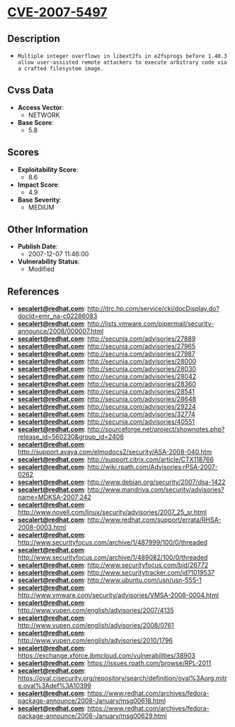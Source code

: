 
# [CVE-2007-5497](http://itrc.hp.com/service/cki/docDisplay.do?docId=emr_na-c02286083)

## Description

- `Multiple integer overflows in libext2fs in e2fsprogs before 1.40.3 allow user-assisted remote attackers to execute arbitrary code via a crafted filesystem image.`

## Cvss Data

- **Access Vector**:
  - NETWORK
- **Base Score**:
  - 5.8

## Scores

- **Exploitability Score**:
  - 8.6
- **Impact Score**:
  - 4.9
- **Base Severity**:
  - MEDIUM

## Other Information

- **Publish Date**:
  - 2007-12-07 11:46:00
- **Vulnerability Status**:
  - Modified

## References

- **secalert@redhat.com**: http://itrc.hp.com/service/cki/docDisplay.do?docId=emr_na-c02286083
- **secalert@redhat.com**: http://lists.vmware.com/pipermail/security-announce/2008/000007.html
- **secalert@redhat.com**: http://secunia.com/advisories/27889
- **secalert@redhat.com**: http://secunia.com/advisories/27965
- **secalert@redhat.com**: http://secunia.com/advisories/27987
- **secalert@redhat.com**: http://secunia.com/advisories/28000
- **secalert@redhat.com**: http://secunia.com/advisories/28030
- **secalert@redhat.com**: http://secunia.com/advisories/28042
- **secalert@redhat.com**: http://secunia.com/advisories/28360
- **secalert@redhat.com**: http://secunia.com/advisories/28541
- **secalert@redhat.com**: http://secunia.com/advisories/28648
- **secalert@redhat.com**: http://secunia.com/advisories/29224
- **secalert@redhat.com**: http://secunia.com/advisories/32774
- **secalert@redhat.com**: http://secunia.com/advisories/40551
- **secalert@redhat.com**: http://sourceforge.net/project/shownotes.php?release_id=560230&group_id=2406
- **secalert@redhat.com**: http://support.avaya.com/elmodocs2/security/ASA-2008-040.htm
- **secalert@redhat.com**: http://support.citrix.com/article/CTX118766
- **secalert@redhat.com**: http://wiki.rpath.com/Advisories:rPSA-2007-0262
- **secalert@redhat.com**: http://www.debian.org/security/2007/dsa-1422
- **secalert@redhat.com**: http://www.mandriva.com/security/advisories?name=MDKSA-2007:242
- **secalert@redhat.com**: http://www.novell.com/linux/security/advisories/2007_25_sr.html
- **secalert@redhat.com**: http://www.redhat.com/support/errata/RHSA-2008-0003.html
- **secalert@redhat.com**: http://www.securityfocus.com/archive/1/487999/100/0/threaded
- **secalert@redhat.com**: http://www.securityfocus.com/archive/1/489082/100/0/threaded
- **secalert@redhat.com**: http://www.securityfocus.com/bid/26772
- **secalert@redhat.com**: http://www.securitytracker.com/id?1019537
- **secalert@redhat.com**: http://www.ubuntu.com/usn/usn-555-1
- **secalert@redhat.com**: http://www.vmware.com/security/advisories/VMSA-2008-0004.html
- **secalert@redhat.com**: http://www.vupen.com/english/advisories/2007/4135
- **secalert@redhat.com**: http://www.vupen.com/english/advisories/2008/0761
- **secalert@redhat.com**: http://www.vupen.com/english/advisories/2010/1796
- **secalert@redhat.com**: https://exchange.xforce.ibmcloud.com/vulnerabilities/38903
- **secalert@redhat.com**: https://issues.rpath.com/browse/RPL-2011
- **secalert@redhat.com**: https://oval.cisecurity.org/repository/search/definition/oval%3Aorg.mitre.oval%3Adef%3A10399
- **secalert@redhat.com**: https://www.redhat.com/archives/fedora-package-announce/2008-January/msg00618.html
- **secalert@redhat.com**: https://www.redhat.com/archives/fedora-package-announce/2008-January/msg00629.html
